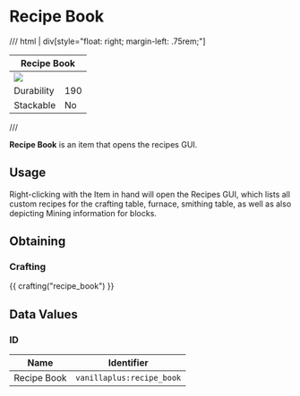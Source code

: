# Recipe Book

/// html | div[style="float: right; margin-left: .75rem;"]
<table>
  <thead>
    <tr>
      <th style="text-align: center;" colspan="2">Recipe Book</td>
    </tr>
  </thead>
  <tbody>
    <tr>
      <td colspan="2"><img src="../../../assets/img/items/recipe_book.png" style="max-width: 250px;">
    </tr>
    <tr>
      <td>Durability</td>
      <td>190</td>
    </tr>
    <tr>
      <td>Stackable</td>
      <td>No</td>
    </tr>
  </tbody>
</table>
///

**Recipe Book** is an item that opens the recipes GUI.

## Usage

Right-clicking with the Item in hand will open the Recipes GUI, which lists all custom recipes for the crafting table, furnace, smithing table, as well as also depicting Mining information for blocks.

## Obtaining

### Crafting

{{ crafting("recipe_book") }}

## Data Values

### ID

| Name        | Identifier                |
|-------------|---------------------------|
| Recipe Book | `vanillaplus:recipe_book` |